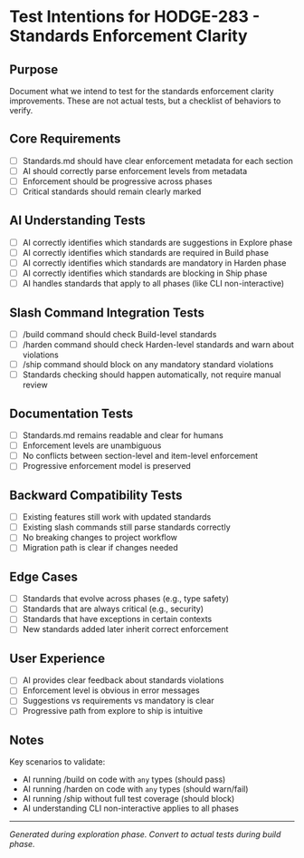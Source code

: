 # Test Intentions for HODGE-283 - Standards Enforcement Clarity

## Purpose
Document what we intend to test for the standards enforcement clarity improvements.
These are not actual tests, but a checklist of behaviors to verify.

## Core Requirements
- [ ] Standards.md should have clear enforcement metadata for each section
- [ ] AI should correctly parse enforcement levels from metadata
- [ ] Enforcement should be progressive across phases
- [ ] Critical standards should remain clearly marked

## AI Understanding Tests
- [ ] AI correctly identifies which standards are suggestions in Explore phase
- [ ] AI correctly identifies which standards are required in Build phase
- [ ] AI correctly identifies which standards are mandatory in Harden phase
- [ ] AI correctly identifies which standards are blocking in Ship phase
- [ ] AI handles standards that apply to all phases (like CLI non-interactive)

## Slash Command Integration Tests
- [ ] /build command should check Build-level standards
- [ ] /harden command should check Harden-level standards and warn about violations
- [ ] /ship command should block on any mandatory standard violations
- [ ] Standards checking should happen automatically, not require manual review

## Documentation Tests
- [ ] Standards.md remains readable and clear for humans
- [ ] Enforcement levels are unambiguous
- [ ] No conflicts between section-level and item-level enforcement
- [ ] Progressive enforcement model is preserved

## Backward Compatibility Tests
- [ ] Existing features still work with updated standards
- [ ] Existing slash commands still parse standards correctly
- [ ] No breaking changes to project workflow
- [ ] Migration path is clear if changes needed

## Edge Cases
- [ ] Standards that evolve across phases (e.g., type safety)
- [ ] Standards that are always critical (e.g., security)
- [ ] Standards that have exceptions in certain contexts
- [ ] New standards added later inherit correct enforcement

## User Experience
- [ ] AI provides clear feedback about standards violations
- [ ] Enforcement level is obvious in error messages
- [ ] Suggestions vs requirements vs mandatory is clear
- [ ] Progressive path from explore to ship is intuitive

## Notes
Key scenarios to validate:
- AI running /build on code with `any` types (should pass)
- AI running /harden on code with `any` types (should warn/fail)
- AI running /ship without full test coverage (should block)
- AI understanding CLI non-interactive applies to all phases

---
*Generated during exploration phase. Convert to actual tests during build phase.*